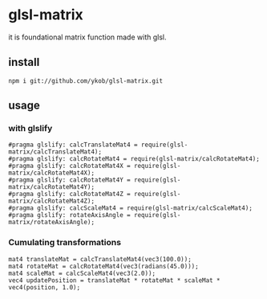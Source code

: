 # glsl-matrix

it is foundational matrix function made with glsl.

## install

```
npm i git://github.com/ykob/glsl-matrix.git
```

## usage

### with glslify

```
#pragma glslify: calcTranslateMat4 = require(glsl-matrix/calcTranslateMat4);
#pragma glslify: calcRotateMat4 = require(glsl-matrix/calcRotateMat4);
#pragma glslify: calcRotateMat4X = require(glsl-matrix/calcRotateMat4X);
#pragma glslify: calcRotateMat4Y = require(glsl-matrix/calcRotateMat4Y);
#pragma glslify: calcRotateMat4Z = require(glsl-matrix/calcRotateMat4Z);
#pragma glslify: calcScaleMat4 = require(glsl-matrix/calcScaleMat4);
#pragma glslify: rotateAxisAngle = require(glsl-matrix/rotateAxisAngle);
```

### Cumulating transformations

```
mat4 translateMat = calcTranslateMat4(vec3(100.0));
mat4 rotateMat = calcRotateMat4(vec3(radians(45.0)));
mat4 scaleMat = calcScaleMat4(vec3(2.0));
vec4 updatePosition = translateMat * rotateMat * scaleMat * vec4(position, 1.0);
```
